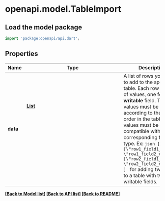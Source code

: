 # openapi.model.TableImport

## Load the model package
```dart
import 'package:openapi/api.dart';
```

## Properties
Name | Type | Description | Notes
------------ | ------------- | ------------- | -------------
**data** | [**List<Object>**](Object.md) | A list of rows you want to add to the specified table. Each row is a list of values, one for each **writable** field. The field values must be ordered according to the field order in the table. All values must be compatible with the corresponding field type.  Ex:  ```json [   [\"row1_field1_value\", \"row1_field2_value\"],   [\"row2_field1_value\", \"row2_field2_value\"], ] ``` for adding two rows to a table with two writable fields. | [default to const []]

[[Back to Model list]](../README.md#documentation-for-models) [[Back to API list]](../README.md#documentation-for-api-endpoints) [[Back to README]](../README.md)


